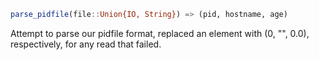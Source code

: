 ```julia
parse_pidfile(file::Union{IO, String}) => (pid, hostname, age)
```

Attempt to parse our pidfile format, replaced an element with (0, "", 0.0), respectively, for any read that failed.
